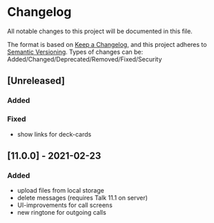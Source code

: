 # Changelog
All notable changes to this project will be documented in this file.

The format is based on [Keep a Changelog](https://keepachangelog.com/en/1.0.0/),
and this project adheres to [Semantic Versioning](https://semver.org/spec/v2.0.0.html).
Types of changes can be: Added/Changed/Deprecated/Removed/Fixed/Security

## [Unreleased]
### Added

### Fixed
- show links for deck-cards

## [11.0.0] - 2021-02-23
### Added
- upload files from local storage
- delete messages (requires Talk 11.1 on server)
- UI-improvements for call screens
- new ringtone for outgoing calls

